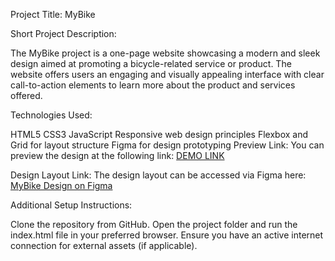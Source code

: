 Project Title: MyBike

Short Project Description:

The MyBike project is a one-page website showcasing a modern and sleek design aimed at promoting a bicycle-related service or product. The website offers users an engaging and visually appealing interface with clear call-to-action elements to learn more about the product and services offered.

Technologies Used:

HTML5
CSS3
JavaScript
Responsive web design principles
Flexbox and Grid for layout structure
Figma for design prototyping
Preview Link: You can preview the design at the following link: [DEMO LINK](https://Ga1dar.github.io/layout_landing-page/)

Design Layout Link: The design layout can be accessed via Figma here: [MyBike Design on Figma](https://www.figma.com/design/NZQAIydtHo5QkINyGLHNcq/BIKE-New-Version?node-id=0-1&node-type=canvas&t=S1qpFkZSg41IOyzb-0)

Additional Setup Instructions:

Clone the repository from GitHub.
Open the project folder and run the index.html file in your preferred browser.
Ensure you have an active internet connection for external assets (if applicable).





